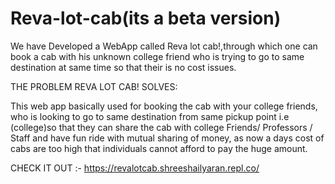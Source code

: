 # Reva-lot-cab(its a beta version) 
We have Developed a WebApp called Reva lot cab!,through which one can book a cab with his unknown college friend who is trying to go to same destination at same time so that their is no cost issues.

THE PROBLEM REVA LOT CAB! SOLVES:

This web app basically used for booking the cab with your college friends, who is looking to go to same destination from same pickup point i.e (college)so that they can share the cab with college Friends/ Professors / Staff and have fun ride with mutual sharing of money, as now a days cost of cabs are too high that individuals cannot afford to pay the huge amount.

CHECK IT OUT :-
https://revalotcab.shreeshailyaran.repl.co/
